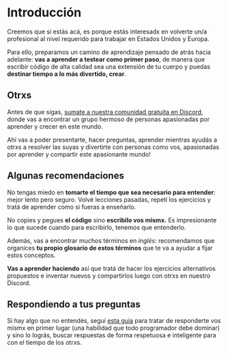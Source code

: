 # Introducción

Creemos que si estás acá, es porque estás interesadx en volverte un/a profesional al nivel requerido para trabajar en Estados Unidos y Europa.

Para ello, preparamos un camino de aprendizaje pensado de atrás hacia adelante: __vas a aprender a testear como primer paso__, de manera que escribir código de alta calidad sea una extensión de tu cuerpo y puedas __destinar tiempo a lo más divertido, crear__.

## Otrxs

Antes de que sigas, [sumate a nuestra comunidad gratuita en Discord](), donde vas a encontrar un grupo hermoso de personas apasionadas por aprender y crecer en este mundo.

Ahí vas a poder presentarte, hacer preguntas, aprender mientras ayudás a otrxs a resolver las suyas y divertirte con personas como vos, apasionadas por aprender y compartir este apasionante mundo!

## Algunas recomendaciones

No tengas miedo en __tomarte el tiempo que sea necesario para entender__: mejor lento pero seguro. Volvé lecciones pasadas, repetí los ejercicios y tratá de aprender como si fueras a enseñarlo.

No copies y pegues __el código__ sino __escribilo vos mismx.__ Es impresionante lo que sucede cuando para escribirlo, tenemos que entenderlo.

Además, vas a encontrar muchos términos en _inglés_: recomendamos que organices __tu propio glosario de estos términos__ que te va a ayudar a fijar estos conceptos.

__Vas a aprender haciendo__ así que tratá de hacer los ejercicios alternativos propuestos e inventar nuevos y compartirlos luego con otrxs en nuestro Discord.
## Respondiendo a tus preguntas

Si hay algo que no entendés, seguí [esta guía]() para tratar de responderte vos mismx en primer lugar (una habilidad que todo programador debe dominar) y sino lo lográs, buscar respuestas de forma respetuosa e inteligente para con el tiempo de los otrxs.
